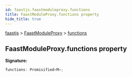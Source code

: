 ```yaml
---
id: faastjs.faastmoduleproxy.functions
title: FaastModuleProxy.functions property
hide_title: true
---
```

[faastjs](./faastjs.md) &gt; [FaastModuleProxy](./faastjs.faastmoduleproxy.md) &gt; [functions](./faastjs.faastmoduleproxy.functions.md)

## FaastModuleProxy.functions property


<b>Signature:</b>

```typescript
functions: Promisified<M>;
```